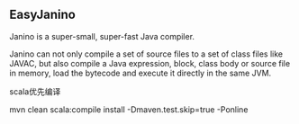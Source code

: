 ## EasyJanino

Janino is a super-small, super-fast Java compiler.

Janino can not only compile a set of source files to a set of class files like JAVAC, but also compile a Java expression, block, class body or source file in memory, load the bytecode and execute it directly in the same JVM.

scala优先编译

mvn clean scala:compile install -Dmaven.test.skip=true -Ponline
